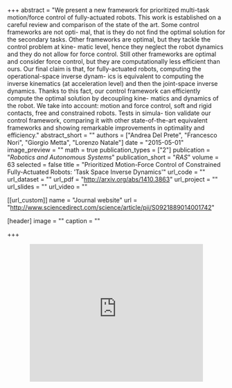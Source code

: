 +++
abstract = "We present a new framework for prioritized multi-task motion/force control of fully-actuated robots. This work is established on a careful review and comparison of the state of the art. Some control frameworks are not opti- mal, that is they do not find the optimal solution for the secondary tasks. Other frameworks are optimal, but they tackle the control problem at kine- matic level, hence they neglect the robot dynamics and they do not allow for force control. Still other frameworks are optimal and consider force control, but they are computationally less efficient than ours. Our final claim is that, for fully-actuated robots, computing the operational-space inverse dynam- ics is equivalent to computing the inverse kinematics (at acceleration level) and then the joint-space inverse dynamics. Thanks to this fact, our control framework can efficiently compute the optimal solution by decoupling kine- matics and dynamics of the robot. We take into account: motion and force control, soft and rigid contacts, free and constrained robots. Tests in simula- tion validate our control framework, comparing it with other state-of-the-art equivalent frameworks and showing remarkable improvements in optimality and efficiency."
abstract_short = ""
authors = ["Andrea Del Prete", "Francesco Nori", "Giorgio Metta", "Lorenzo Natale"]
date = "2015-05-01"
image_preview = ""
math = true
publication_types = ["2"]
publication = "*Robotics and Autonomous Systems*"
publication_short = "*RAS*"
volume = 63
selected = false
title = "Prioritized Motion-Force Control of Constrained Fully-Actuated Robots: 'Task Space Inverse Dynamics'"
url_code = ""
url_dataset = ""
url_pdf = "http://arxiv.org/abs/1410.3863"
url_project = ""
url_slides = ""
url_video = ""

[[url_custom]]
name = "Journal website"
url = "http://www.sciencedirect.com/science/article/pii/S0921889014001742"

[header]
image = ""
caption = ""

+++

<div align="center">
<iframe marginheight="0" marginwidth="0" frameborder="0" style="border: 0" scrolling="no" width="400" height="318" align="middle" src="http://audioslides.elsevier.com//ViewerSmall.aspx?source=1&doi=10.1016/j.robot.2014.08.016">
</div>